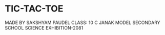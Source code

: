 # TIC-TAC-TOE

MADE BY SAKSHYAM PAUDEL
CLASS: 10 C JANAK MODEL SECONDARY SCHOOL  SCIENCE EXHIBITION-2081
